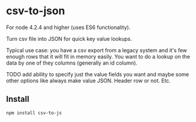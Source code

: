 # csv-to-json

For node 4.2.4 and higher (uses ES6 functionality).

Turn csv file into JSON for quick key value lookups.

Typical use case: you have a csv export from a legacy system and it's few
enough rows that it will fit in memory easily. You want to do a lookup on the
data by one of they columns (generally an id column).

TODO add ability to specify just the value fields you want and maybe some other
options like always make value JSON. Header row or not. Etc.

## Install

```bash
npm install csv-to-js                                                                                                                                                                                                                                                                                                                                                                                                                                                                                                                                                                                                                                                                                                                                                                                                                   